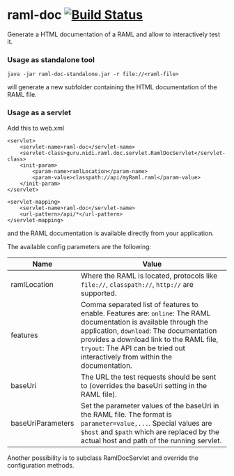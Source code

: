 raml-doc [![Build Status](https://travis-ci.org/nidi3/raml-doc.svg?branch=master)](https://travis-ci.org/nidi3/raml-doc)
===========
Generate a HTML documentation of a RAML and allow to interactively test it.

### Usage as standalone tool

```
java -jar raml-doc-standalone.jar -r file://<raml-file>
```

will generate a new subfolder containing the HTML documentation of the RAML file.

### Usage as a servlet

Add this to web.xml

```
<servlet>
    <servlet-name>raml-doc</servlet-name>
    <servlet-class>guru.nidi.raml.doc.servlet.RamlDocServlet</servlet-class>
    <init-param>
        <param-name>ramlLocation</param-name>
        <param-value>classpath://api/myRaml.raml</param-value>
    </init-param>
</servlet>

<servlet-mapping>
    <servlet-name>raml-doc</servlet-name>
    <url-pattern>/api/*</url-pattern>
</servlet-mapping>
```

and the RAML documentation is available directly from your application.

The available config parameters are the following:

Name | Value
-----|-------
ramlLocation | Where the RAML is located, protocols like `file://`, `classpath://`, `http://` are supported.
features | Comma separated list of features to enable. Features are: `online`: The RAML documentation is available through the application, `download`: The documentation provides a download link to the RAML file, `tryout`: The API can be tried out interactively from within the documentation.
baseUri | The URL the test requests should be sent to (overrides the baseUri setting in the RAML file).
baseUriParameters | Set the parameter values of the baseUri in the RAML file. The format is `parameter=value,...`. Special values are `$host` and `$path` which are replaced by the actual host and path of the running servlet.

Another possibility is to subclass RamlDocServlet and override the configuration methods.
